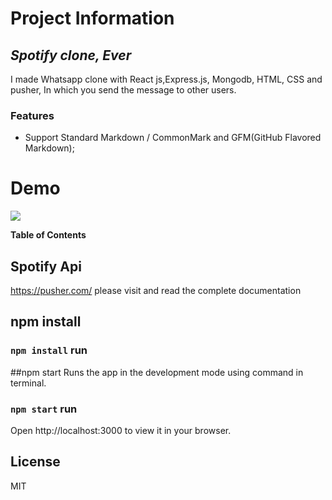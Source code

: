 # Project Information
## _Spotify clone, Ever_

I made Whatsapp clone with React js,Express.js, Mongodb,  HTML, CSS and pusher, In which you send the message to other users.


### Features

- Support Standard Markdown / CommonMark and GFM(GitHub Flavored Markdown);


# Demo

![](https://lh3.googleusercontent.com/i875TgOd4q-_baUTrtCn_Bum8TcIw8CB9u9WUzBJCmpvUd_X24CBAvk4eL3u_OurP7IwB9Y0i9c-dgfDAhaNQlgcv2NAUkK7eX8IVieZ_KO-OHE1RvUwOrYoTXoyDHPXzULzWsCLgtadp-xwrwVflcNCpaD0AtPSRJJzVftZ8AIEOYL-k4OnHqX3h5a6edDy31U7BkM6UImO7cHNIYB1TFNUA_1mKKr-dZwOd_27BPrXdQ70IdTwidgOxJEW3cQSyP_2vw83WTNobH1fUZhCb7Is6DP23MQniwjCn0GqY1LzSfhKRO-6NJaP_B51Fdyq2121H_1jiQXw0R0ckSo-nIR4MzCa7exeFUQw84z1hK0QhW9jVZHlIxXKUECv9MdoDU78NHKAULQZmo8Z8ivuDR1TcKP1j1V_0asn-1W9xcag3Bq6ApLEu6SyhQqM9pwQk2NXt3BnOyGyludf942GdEADS00qPXN6dUL_ofG4-sqU3_AwAEkzZmRqEjIAJESqwPf0h84deROnvODdinpZP69padnRrlGdxY48H-nH1HiOp7hdAoJz7RF5EEAlNIvfxhNcf9I9l9MW1zuZ3nIYRY7-LTrePfNLJ3XG-vJvEZoiDsSD-vFL6Xfpmcn7e77tzmtlntNEIqYyz7zYOhI8faBzn61f-6WTX8mLrkxwbUGClrKq98KhMP8RQza3mo1pjbGFyW60oQhV353CJPuMMeMrbii-HZLaYtuqxGiJuWC4T_mqNpnoKnDQoSOWaBl8q3Bjcu3cNBAcvqebvihKp4ch9XN5p70VrjmP6E509wZqYjeMgLgYCt5Vy4LnXpTISxQo5G81iWGAR3qjLeUzaE-9yxDIF5k0j4VefuYc4LQQBPH_LMmgFuazN59XtPkcA82aA-igMXPJj2aV-Lam0o6ajEgAzFwbMxVcTGVHMsTHaQn-lo0f33uqdG1wXclWw6lfQkJPb25ljSY9NYr4=w1349-h613-no?authuser=0)






**Table of Contents**


## Spotify Api
https://pusher.com/ please visit and read the complete documentation
## npm install
 ### `npm install` run
##npm start
Runs the app in the development mode using command in terminal.
### `npm start` run
Open http://localhost:3000 to view it in your browser.
## License
MIT